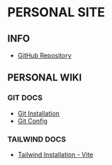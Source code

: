 # PERSONAL SITE

## INFO

- [GitHub Repository](https://github.com/yudhaginongpratidina/personal-site.git)

## PERSONAL WIKI

### GIT DOCS

- [Git Installation](./wiki/git/git-installation.md)
- [Git Config](./wiki/git/git-config.md)

### TAILWIND DOCS

- [Tailwind Installation - Vite](./wiki/tailwind/vite-installation.md)
